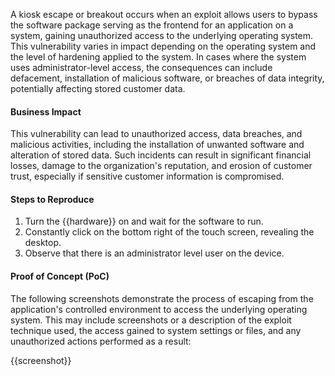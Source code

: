 A kiosk escape or breakout occurs when an exploit allows users to bypass the software package serving as the frontend for an application on a system, gaining unauthorized access to the underlying operating system. This vulnerability varies in impact depending on the operating system and the level of hardening applied to the system. In cases where the system uses administrator-level access, the consequences can include defacement, installation of malicious software, or breaches of data integrity, potentially affecting stored customer data.

#### Business Impact

This vulnerability can lead to unauthorized access, data breaches, and malicious activities, including the installation of unwanted software and alteration of stored data. Such incidents can result in significant financial losses, damage to the organization's reputation, and erosion of customer trust, especially if sensitive customer information is compromised.

#### Steps to Reproduce

1. Turn the {{hardware}} on and wait for the software to run.
1. Constantly click on the bottom right of the touch screen, revealing the desktop.
1. Observe that there is an administrator level user on the device.

#### Proof of Concept (PoC)

The following screenshots demonstrate the process of escaping from the application's controlled environment to access the underlying operating system. This may include screenshots or a description of the exploit technique used, the access gained to system settings or files, and any unauthorized actions performed as a result:

{{screenshot}}
